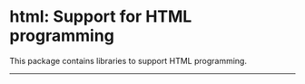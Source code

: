 html: Support for HTML programming
==================================

This package contains libraries to support HTML programming.

--------------------------------------------------------------------------
